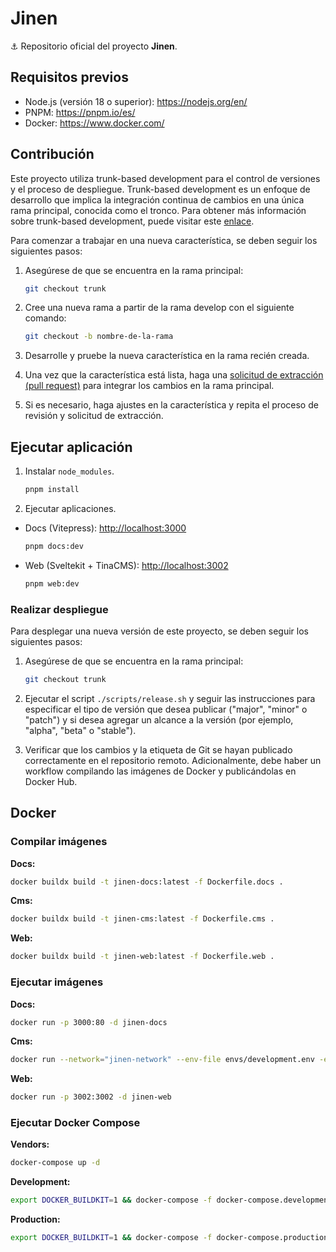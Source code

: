 # Jinen

⚓ Repositorio oficial del proyecto **Jinen**.

## Requisitos previos

- Node.js (versión 18 o superior): <https://nodejs.org/en/>
- PNPM: <https://pnpm.io/es/>
- Docker: <https://www.docker.com/>

## Contribución

Este proyecto utiliza trunk-based development para el control de versiones y el proceso de despliegue. Trunk-based development es un enfoque de desarrollo que implica la integración continua de cambios en una única rama principal, conocida como el tronco. Para obtener más información sobre trunk-based development, puede visitar este [enlace](https://trunkbaseddevelopment.com/).

Para comenzar a trabajar en una nueva característica, se deben seguir los siguientes pasos:

1. Asegúrese de que se encuentra en la rama principal:

   ```sh
   git checkout trunk
   ```

2. Cree una nueva rama a partir de la rama develop con el siguiente comando:

   ```sh
   git checkout -b nombre-de-la-rama
   ```

3. Desarrolle y pruebe la nueva característica en la rama recién creada.

4. Una vez que la característica está lista, haga una [solicitud de extracción (pull request)](https://docs.github.com/en/pull-requests/collaborating-with-pull-requests/proposing-changes-to-your-work-with-pull-requests/about-pull-requests) para integrar los cambios en la rama principal.

5. Si es necesario, haga ajustes en la característica y repita el proceso de revisión y solicitud de extracción.

## Ejecutar aplicación

1. Instalar `node_modules`.

   ```sh
   pnpm install
   ```

2. Ejecutar aplicaciones.

- Docs (Vitepress): [http://localhost:3000](http://localhost:3000)

  ```sh
  pnpm docs:dev
  ```

- Web (Sveltekit + TinaCMS): [http://localhost:3002](http://localhost:3002)

  ```sh
  pnpm web:dev
  ```

### Realizar despliegue

Para desplegar una nueva versión de este proyecto, se deben seguir los siguientes pasos:

1. Asegúrese de que se encuentra en la rama principal:

   ```sh
   git checkout trunk
   ```

2. Ejecutar el script `./scripts/release.sh` y seguir las instrucciones para especificar el tipo de versión que desea publicar ("major", "minor" o "patch") y si desea agregar un alcance a la versión (por ejemplo, "alpha", "beta" o "stable").

3. Verificar que los cambios y la etiqueta de Git se hayan publicado correctamente en el repositorio remoto. Adicionalmente, debe haber un workflow compilando las imágenes de Docker y publicándolas en Docker Hub.

## Docker

### Compilar imágenes

**Docs:**

```sh
docker buildx build -t jinen-docs:latest -f Dockerfile.docs .
```

**Cms:**

```sh
docker buildx build -t jinen-cms:latest -f Dockerfile.cms .
```

**Web:**

```sh
docker buildx build -t jinen-web:latest -f Dockerfile.web .
```

### Ejecutar imágenes

**Docs:**

```sh
docker run -p 3000:80 -d jinen-docs
```

**Cms:**

```sh
docker run --network="jinen-network" --env-file envs/development.env -e MONGODB_URI=mongodb://user:root@mongo:27017/?authMechanism=DEFAULT -p 3001:3001 -d jinen-cms
```

**Web:**

```sh
docker run -p 3002:3002 -d jinen-web
```

### Ejecutar Docker Compose

**Vendors:**

```sh
docker-compose up -d
```

**Development:**

```sh
export DOCKER_BUILDKIT=1 && docker-compose -f docker-compose.development.yaml up -d
```

**Production:**

```sh
export DOCKER_BUILDKIT=1 && docker-compose -f docker-compose.production.yaml up -d
```
